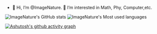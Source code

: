 - 👋 Hi, I’m @ImageNature. 👀 I’m interested in Math, Phy, Computer,etc.

<!---
- 👀 I’m interested in Math, Phy, Computer,etc.
- 🌱 I’m currently learning Math, Phy, Linux, C/C++, Python, (La)TeX,...
- **饮冰十年，难凉热血~**
- From 2022-10-30

ImageNature/ImageNature is a ✨ special ✨ repository because its `README.md` (this file) appears on your GitHub profile.
You can click the Preview link to take a look at your changes.
- 💞️ I’m looking to collaborate on ...
- 📫 How to reach me ...
--->

![ImageNature's GitHub stats](https://github-readme-stats.vercel.app/api?username=ImageNature&show_icons=true&theme=vue&hide_border=true)
![ImageNature's Most used languages](https://github-readme-stats.vercel.app/api/top-langs/?username=ImageNature&theme=vue&layout=compact&hide_border=true&langs_count=10)
<!---
[![GitHub Streak](https://streak-stats.demolab.com/?user=ImageNature&theme=vue&hide_border=true)](https://git.io/streak-stats)
--->
[![Ashutosh's github activity graph](https://github-readme-activity-graph.vercel.app/graph?username=ImageNature&theme=github-light&height=400&title_color=3CB371&area=true&area_colorbdb76b)](https://github.com/ashutosh00710/github-readme-activity-graph)

